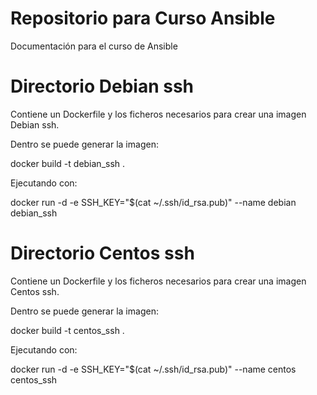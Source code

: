 # Repositorio para Curso Ansible
Documentación para el curso de Ansible

# Directorio Debian ssh
Contiene un Dockerfile y los ficheros necesarios para crear una imagen Debian ssh.

Dentro se puede generar la imagen:

docker build -t debian_ssh .

Ejecutando con:

docker run -d  -e SSH_KEY="$(cat ~/.ssh/id_rsa.pub)" --name debian debian_ssh

# Directorio Centos ssh
Contiene un Dockerfile y los ficheros necesarios para crear una imagen Centos ssh.

Dentro se puede generar la imagen:

docker build -t centos_ssh .

Ejecutando con:

docker run -d  -e SSH_KEY="$(cat ~/.ssh/id_rsa.pub)" --name centos centos_ssh


